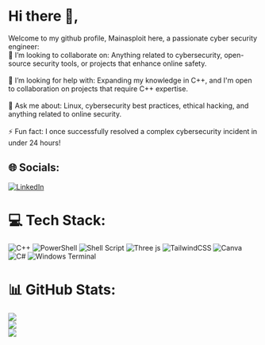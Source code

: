 # Hi there 👋,
Welcome to my github profile, Mainasploit here, a passionate cyber security engineer:<br>
🔭 I’m looking to collaborate on: Anything related to cybersecurity, open-source security tools, or projects that enhance online safety.<br><br>🤝 I’m looking for help with: Expanding my knowledge in C++, and I'm open to collaboration on projects that require C++ expertise.<br><br>💬 Ask me about: Linux, cybersecurity best practices, ethical hacking, and anything related to online security.<br><br>⚡ Fun fact: I once successfully resolved a complex cybersecurity incident in under 24 hours!


## 🌐 Socials:
[![LinkedIn](https://img.shields.io/badge/LinkedIn-%230077B5.svg?logo=linkedin&logoColor=white)](https://linkedin.com/in/mainasploit) 

# 💻 Tech Stack:
![C++](https://img.shields.io/badge/c++-%2300599C.svg?style=for-the-badge&logo=c%2B%2B&logoColor=white) ![PowerShell](https://img.shields.io/badge/PowerShell-%235391FE.svg?style=for-the-badge&logo=powershell&logoColor=white) ![Shell Script](https://img.shields.io/badge/shell_script-%23121011.svg?style=for-the-badge&logo=gnu-bash&logoColor=white) ![Three js](https://img.shields.io/badge/threejs-black?style=for-the-badge&logo=three.js&logoColor=white) ![TailwindCSS](https://img.shields.io/badge/tailwindcss-%2338B2AC.svg?style=for-the-badge&logo=tailwind-css&logoColor=white) ![Canva](https://img.shields.io/badge/Canva-%2300C4CC.svg?style=for-the-badge&logo=Canva&logoColor=white) ![C#](https://img.shields.io/badge/c%23-%23239120.svg?style=for-the-badge&logo=c-sharp&logoColor=white) ![Windows Terminal](https://img.shields.io/badge/Windows%20Terminal-%234D4D4D.svg?style=for-the-badge&logo=windows-terminal&logoColor=white)
# 📊 GitHub Stats:
![](https://github-readme-stats.vercel.app/api?username=Mainasploit&theme=blueberry&hide_border=false&include_all_commits=false&count_private=false)<br/>
![](https://github-readme-streak-stats.herokuapp.com/?user=Mainasploit&theme=blueberry&hide_border=false)<br/>
![](https://github-readme-stats.vercel.app/api/top-langs/?username=Mainasploit&theme=blueberry&hide_border=false&include_all_commits=false&count_private=false&layout=compact)

<!-- Proudly created with GPRM ( https://gprm.itsvg.in ) -->
